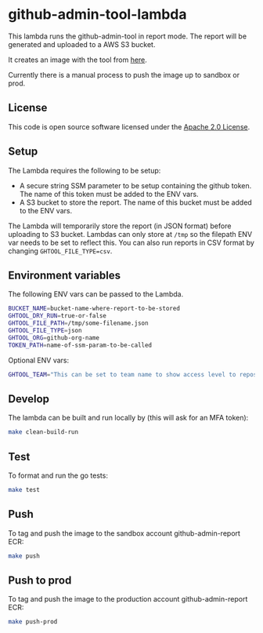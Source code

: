 # github-admin-tool-lambda

This lambda runs the github-admin-tool in report mode.  The report will be generated and uploaded to a AWS S3 bucket.

It creates an image with the tool from [here]("https://github.com/hmrc/github-admin-tool").

Currently there is a manual process to push the image up to sandbox or prod.

## License

This code is open source software licensed under the [Apache 2.0 License]("http://www.apache.org/licenses/LICENSE-2.0.html").

## Setup

The Lambda requires the following to be setup:

* A secure string SSM parameter to be setup containing the github token.  The name of this token must be added to the ENV vars.
* A S3 bucket to store the report.  The name of this bucket must be added to the ENV vars.

The Lambda will temporarily store the report (in JSON format) before uploading to S3 bucket.  Lambdas can only store at `/tmp` so the filepath ENV var needs to be set to reflect this.  You can also run reports in CSV format by changing `GHTOOL_FILE_TYPE=csv`.

## Environment variables

The following ENV vars can be passed to the Lambda.

```bash
BUCKET_NAME=bucket-name-where-report-to-be-stored
GHTOOL_DRY_RUN=true-or-false
GHTOOL_FILE_PATH=/tmp/some-filename.json
GHTOOL_FILE_TYPE=json
GHTOOL_ORG=github-org-name
TOKEN_PATH=name-of-ssm-param-to-be-called
```

Optional ENV vars:

```bash
GHTOOL_TEAM="This can be set to team name to show access level to repository report"
```

## Develop

The lambda can be built and run locally by (this will ask for an MFA token):

```bash
make clean-build-run
```

## Test

To format and run the go tests:

```bash
make test
```

## Push

To tag and push the image to the sandbox account github-admin-report ECR:

```bash
make push
```

## Push to prod

To tag and push the image to the production account github-admin-report ECR:

```bash
make push-prod
```
